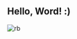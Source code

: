 ## Hello, Word! :)

<!--
**Lesyalys/Lesyalys** is a ✨ _special_ ✨ repository because its `README.md` (this file) appears on your GitHub profile.-->

![rb](https://github.com/user-attachments/assets/65194d84-f7e7-4fd4-a84d-958918be6ad7)
